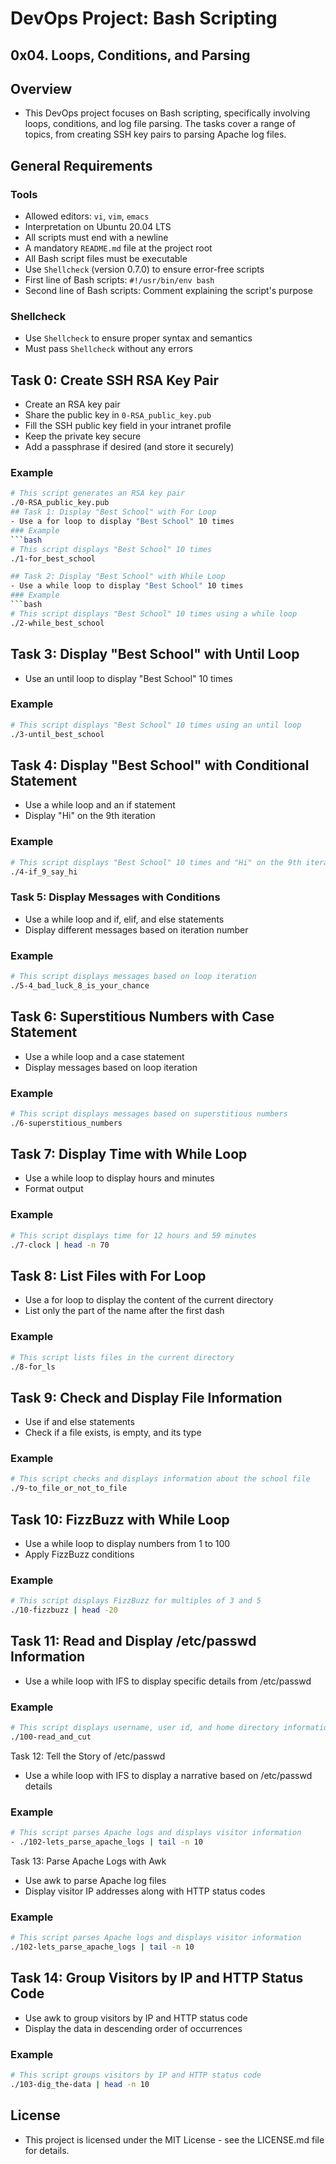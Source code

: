 # DevOps Project: Bash Scripting

## 0x04. Loops, Conditions, and Parsing

## Overview

- This DevOps project focuses on Bash scripting, specifically involving loops, conditions, and log file parsing. The tasks cover a range of topics, from creating SSH key pairs to parsing Apache log files.

## General Requirements

### Tools

- Allowed editors: `vi`, `vim`, `emacs`
- Interpretation on Ubuntu 20.04 LTS
- All scripts must end with a newline
- A mandatory `README.md` file at the project root
- All Bash script files must be executable
- Use `Shellcheck` (version 0.7.0) to ensure error-free scripts
- First line of Bash scripts: `#!/usr/bin/env bash`
- Second line of Bash scripts: Comment explaining the script's purpose

### Shellcheck

- Use `Shellcheck` to ensure proper syntax and semantics
- Must pass `Shellcheck` without any errors

## Task 0: Create SSH RSA Key Pair

- Create an RSA key pair
- Share the public key in `0-RSA_public_key.pub`
- Fill the SSH public key field in your intranet profile
- Keep the private key secure
- Add a passphrase if desired (and store it securely)

### Example

```bash
# This script generates an RSA key pair
./0-RSA_public_key.pub
## Task 1: Display "Best School" with For Loop
- Use a for loop to display "Best School" 10 times
### Example
```bash
# This script displays "Best School" 10 times
./1-for_best_school

## Task 2: Display "Best School" with While Loop
- Use a while loop to display "Best School" 10 times
### Example
```bash
# This script displays "Best School" 10 times using a while loop
./2-while_best_school
```

## Task 3: Display "Best School" with Until Loop
- Use an until loop to display "Best School" 10 times
### Example
```bash
# This script displays "Best School" 10 times using an until loop
./3-until_best_school
```

## Task 4: Display "Best School" with Conditional Statement
- Use a while loop and an if statement
- Display "Hi" on the 9th iteration
### Example
```bash
# This script displays "Best School" 10 times and "Hi" on the 9th iteration
./4-if_9_say_hi
```

### Task 5: Display Messages with Conditions
- Use a while loop and if, elif, and else statements
- Display different messages based on iteration number
### Example
```bash
# This script displays messages based on loop iteration
./5-4_bad_luck_8_is_your_chance
```

## Task 6: Superstitious Numbers with Case Statement
- Use a while loop and a case statement
- Display messages based on loop iteration
### Example
```bash
# This script displays messages based on superstitious numbers
./6-superstitious_numbers
```

## Task 7: Display Time with While Loop
- Use a while loop to display hours and minutes
- Format output
### Example
```bash
# This script displays time for 12 hours and 59 minutes
./7-clock | head -n 70
```

## Task 8: List Files with For Loop
- Use a for loop to display the content of the current directory
- List only the part of the name after the first dash
### Example
```bash
# This script lists files in the current directory
./8-for_ls
```

## Task 9: Check and Display File Information
- Use if and else statements
- Check if a file exists, is empty, and its type
### Example
```bash
# This script checks and displays information about the school file
./9-to_file_or_not_to_file
```
## Task 10: FizzBuzz with While Loop
- Use a while loop to display numbers from 1 to 100
- Apply FizzBuzz conditions
### Example
```bash
# This script displays FizzBuzz for multiples of 3 and 5
./10-fizzbuzz | head -20
```

## Task 11: Read and Display /etc/passwd Information
- Use a while loop with IFS to display specific details from /etc/passwd
### Example
```bash
# This script displays username, user id, and home directory information
./100-read_and_cut
```

Task 12: Tell the Story of /etc/passwd
- Use a while loop with IFS to display a narrative based on /etc/passwd details
### Example
```bash
# This script parses Apache logs and displays visitor information
- ./102-lets_parse_apache_logs | tail -n 10
```

Task 13: Parse Apache Logs with Awk
- Use awk to parse Apache log files
- Display visitor IP addresses along with HTTP status codes

### Example
```bash
# This script parses Apache logs and displays visitor information
./102-lets_parse_apache_logs | tail -n 10
```

## Task 14: Group Visitors by IP and HTTP Status Code
- Use awk to group visitors by IP and HTTP status code
- Display the data in descending order of occurrences
### Example

```bash
# This script groups visitors by IP and HTTP status code
./103-dig_the-data | head -n 10
```

## License
- This project is licensed under the MIT License - see the LICENSE.md file for details.